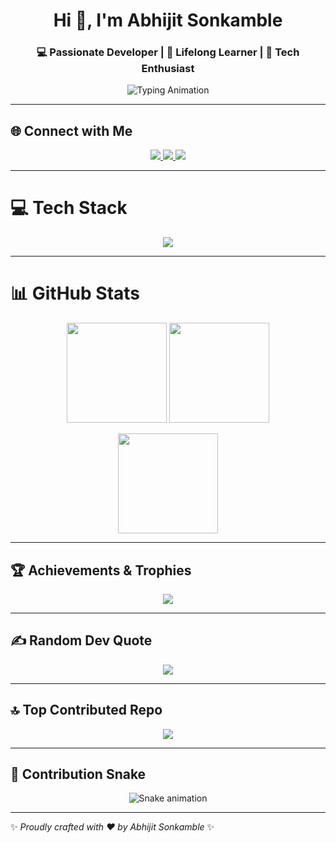 <!-- Profile Header -->
<h1 align="center">Hi 👋, I'm Abhijit Sonkamble</h1>
<h3 align="center">💻 Passionate Developer | 🚀 Lifelong Learner | 🌟 Tech Enthusiast</h3>

<p align="center">
  <img src="https://readme-typing-svg.herokuapp.com?font=Fira+Code&pause=1000&center=true&vCenter=true&width=500&lines=Welcome+to+my+GitHub+Profile!;C%2B%2B+%7C+Web+Dev+%7C+Open+Source;Always+Learning+New+Things+🚀" alt="Typing Animation" />
</p>

---

## 🌐 Connect with Me
<p align="center">
  <a href="https://instagram.com/@abhi_.1326" target="_blank">
    <img src="https://img.shields.io/badge/Instagram-%23E4405F.svg?&style=for-the-badge&logo=instagram&logoColor=white"/>
  </a>
  <a href="https://linkedin.com/in/Abhijit Sonkamble" target="_blank">
    <img src="https://img.shields.io/badge/LinkedIn-%230077B5.svg?&style=for-the-badge&logo=linkedin&logoColor=white"/>
  </a>
  <a href="mailto:abhijitsonkamble01801@gmail.com" target="_blank">
    <img src="https://img.shields.io/badge/Email-D14836?style=for-the-badge&logo=gmail&logoColor=white"/>
  </a>
</p>

---

# 💻 Tech Stack
<p align="center">
  <img src="https://skillicons.dev/icons?i=cpp,html,css,js,ts,bootstrap" />
</p>

---

# 📊 GitHub Stats
<p align="center">
  <img src="https://github-readme-stats.vercel.app/api?username=Abhijit1326&theme=radical&show_icons=true&hide_border=true" height="160px"/>
  <img src="https://github-readme-streak-stats.herokuapp.com?user=Abhijit1326&theme=radical&hide_border=true" height="160px"/>
</p>

<p align="center">
  <img src="https://github-readme-stats.vercel.app/api/top-langs/?username=Abhijit1326&layout=compact&theme=radical&hide_border=true" height="160px"/>
</p>

---

## 🏆 Achievements & Trophies
<p align="center">
  <img src="https://github-profile-trophy.vercel.app/?username=Abhijit1326&theme=onedark&row=1&no-bg=true&margin-w=10" />
</p>

---

## ✍️ Random Dev Quote
<p align="center">
  <img src="https://quotes-github-readme.vercel.app/api?type=vertical&theme=dark"/>
</p>

---

## 🔝 Top Contributed Repo
<p align="center">
  <img src="https://github-contributor-stats.vercel.app/api?username=Abhijit1326&limit=5&theme=radical&combine_all_yearly_contributions=true"/>
</p>

---

## 🐍 Contribution Snake
<p align="center">
  <img src="https://github.com/Abhijit1326/Abhijit1326/blob/output/github-contribution-grid-snake.svg" alt="Snake animation" />
</p>

---

✨ _Proudly crafted with ❤️ by Abhijit Sonkamble_ ✨
